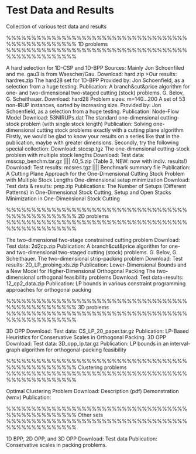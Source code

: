 # Test Data and Results

Collection of various test data and results


%%%%%%%%%%%%%%%%%%%%%%%%%%%%%%%%%%%%%%%%%%%%%%%%%%
1D problems
%%%%%%%%%%%%%%%%%%%%%%%%%%%%%%%%%%%%%%%%%%%%%%%%%%

A hard selection for 1D-CSP and 1D-BPP
Sources: Mainly Jon Schoenfiled and me. gau3 is from Waescher/Gau.
Download: hard.zip >Our results: hardres.zip
The hard28 set for 1D-BPP
Provided by: Jon Schoenfield, as a selection from a huge testing.
Publication: A branch&cut&price algorithm for one- and two-dimensional two-staged cutting (stock) problems. G. Belov, G. Scheithauer.
Download: hard28  Problem sizes: m=140...200
A set of 53 non-IRUP instances, sorted by increasing size.
Provided by: Jon Schoenfield, as a selection from a huge testing.
Publication:  Node-Flow Model
Download: 53NIRUPs.dat
The standard one-dimensional cutting-stock problem (with single stock length)
Publication: Solving one-dimensional cutting stock problems exactly with a cutting plane algorithm
Firstly, we would be glad to know your results on a series like that in the publication, maybe with greater dimensions.
Secondly, try the following special collection:
Download: stccsp.tgz
The one-dimensional cutting-stock problem with multiple stock lengths
Download: Test data: msscsp_benchm.tar.gz |||| 40_5.zip (Table 3, NEW: now with indiv. results!)
Download: Test results: mcsres.tgz |||| Benchmark summary file
Publication: A Cutting Plane Approach for the One-Dimensional Cutting Stock Problem with Multiple Stock Lengths
One-dimensional setup minimization
Download: Test data & results: pmp.zip
Publications:   The Number of Setups (Different Patterns) in One-Dimensional Stock Cutting,
   Setup and Open Stacks Minimization in One-Dimensional Stock Cutting


%%%%%%%%%%%%%%%%%%%%%%%%%%%%%%%%%%%%%%%%%%%%%%%%%%
2D problems
%%%%%%%%%%%%%%%%%%%%%%%%%%%%%%%%%%%%%%%%%%%%%%%%%%

The two-dimensional two-stage constrained cutting problem
Download: Test data: 2d2cp.zip
Publication: A branch&cut&price algorithm for one- and two-dimensional two-staged cutting (stock) problems. G. Belov, G. Scheithauer.
The two-dimensional strip-packing problem
Download: Test results: 2D_LP_probing.xls.zip
Publication: Lower-Dimensional Bounds and a New Model for Higher-Dimensional Orthogonal Packing
The two-dimensional orthogonal feasibility problems
Download: Test data+results: 12_cp2_data.zip
Publication: LP bounds in various constraint programming approaches for orthogonal packing


%%%%%%%%%%%%%%%%%%%%%%%%%%%%%%%%%%%%%%%%%%%%%%%%%%
3D problems
%%%%%%%%%%%%%%%%%%%%%%%%%%%%%%%%%%%%%%%%%%%%%%%%%%

3D OPP
Download: Test data: CS_LP_20_paper.tar.gz
Publication: LP-Based Heuristics for Conservative Scales in Orthogonal Packing.
3D OPP
Download: Test data: 3D_opp_lp.tar.gz
Publication: LP bounds in an interval-graph algorithm for orthogonal-packing feasibility




%%%%%%%%%%%%%%%%%%%%%%%%%%%%%%%%%%%%%%%%%%%%%%%%%%
Clustering problems
%%%%%%%%%%%%%%%%%%%%%%%%%%%%%%%%%%%%%%%%%%%%%%%%%%

Optimal Clustering Problem
Download: Description (pdf) Demonstration (wmv)
Publication:


%%%%%%%%%%%%%%%%%%%%%%%%%%%%%%%%%%%%%%%%%%%%%%%%%%
Other sets
%%%%%%%%%%%%%%%%%%%%%%%%%%%%%%%%%%%%%%%%%%%%%%%%%%

1D BPP, 2D OPP, and 3D OPP
Download: Test data
Publication: Conservative scales in packing problems.
